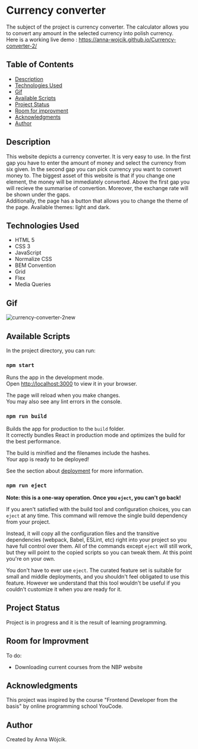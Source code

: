 # Currency converter 
The subject of the project is currency converter. The calculator allows you to convert any amount in the selected currency into polish currency. <br>Here is a working live demo : https://anna-wojcik.github.io/Currency-converter-2/

## Table of Contents
* [Description](#description)
* [Technologies Used](#technologies-used)
* [Gif](#gif)
* [Available Scripts](#available-scripts)
* [Project Status](#project-status)
* [Room for improvment](#room-for-improvment)
* [Acknowledgments](#acknowledgments)
* [Author](#author)

## Description
This website depicts a currency converter. It is very easy to use. In the first gap you have to enter the amount of money and select the currency from six given. In the second gap you can pick currency you want to convert money to. The biggest asset of this website is that if you change one element, the money will be immediately converted. Above the first gap you will recieve the summarise of convertion. Moreover, the exchange rate will be shown under the gaps.
<br>
Additionally, the page has a button that allows you to change the theme of the page. Available themes: light and dark.

## Technologies Used
- HTML 5
- CSS 3
- JavaScript
- Normalize CSS
- BEM Convention
- Grid
- Flex
- Media Queries

## Gif
![currency-converter-2new](https://github.com/anna-wojcik/Currency-converter-2/assets/139044927/2e88bbaf-03ee-4bc3-8355-dd4745a5821c)

## Available Scripts

In the project directory, you can run:

### `npm start`

Runs the app in the development mode.\
Open [http://localhost:3000](http://localhost:3000) to view it in your browser.

The page will reload when you make changes.\
You may also see any lint errors in the console.

### `npm run build`

Builds the app for production to the `build` folder.\
It correctly bundles React in production mode and optimizes the build for the best performance.

The build is minified and the filenames include the hashes.\
Your app is ready to be deployed!

See the section about [deployment](https://facebook.github.io/create-react-app/docs/deployment) for more information.

### `npm run eject`

**Note: this is a one-way operation. Once you `eject`, you can't go back!**

If you aren't satisfied with the build tool and configuration choices, you can `eject` at any time. This command will remove the single build dependency from your project.

Instead, it will copy all the configuration files and the transitive dependencies (webpack, Babel, ESLint, etc) right into your project so you have full control over them. All of the commands except `eject` will still work, but they will point to the copied scripts so you can tweak them. At this point you're on your own.

You don't have to ever use `eject`. The curated feature set is suitable for small and middle deployments, and you shouldn't feel obligated to use this feature. However we understand that this tool wouldn't be useful if you couldn't customize it when you are ready for it.

## Project Status
Project is in progress and it is the result of learning programming.

## Room for Improvment
To do:
* Downloading current courses from the NBP website

## Acknowledgments
This project was inspired by the course "Frontend Developer from the basis" by online programming school YouCode. 

## Author
Created by Anna Wójcik.
